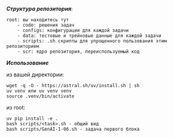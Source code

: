 ***Структура репозитория***:

```
root: вы находитесь тут
    - code: решения задач
    - configs: конфигурации для каждой задачи
    - data: тестовые и трейновые данные для каждой задачи
    - scripts: .sh скрипты для упрощенного пользования этим репозиторием
    - scr: ядро репозитория, переиспользуемый код
```

***Использование***

из вашей директории:

```
wget -q -O - https://astral.sh/uv/install.sh | sh
uv venv или uv venv venv
source .venv/bin/activate
```

из root:

```
uv pip install -e .
bash scripts/<task>.sh - общий вид
bash scripts/GenAI-1-06.sh - задача первого блока
```
